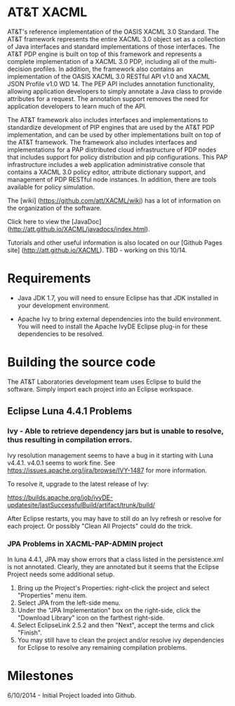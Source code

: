 
# AT&T XACML

AT&amp;T's reference implementation of the OASIS XACML 3.0 Standard. The AT&T framework represents the entire XACML 3.0 object set as a collection of Java interfaces and standard implementations of those interfaces.  The AT&T PDP engine is built on top of this framework and represents a complete implementation of a XACML 3.0 PDP, including all of the multi-decision profiles. In addition, the framework also contains an implementation of the OASIS XACML 3.0 RESTful API v1.0 and XACML JSON Profile v1.0 WD 14. The PEP API includes annotation functionality, allowing application developers to simply annotate a Java class to provide attributes for a request. The annotation support removes the need for application developers to learn much of the API.

The AT&T framework also includes interfaces and implementations to standardize development of PIP engines that are used by the AT&T PDP implementation, and can be used by other implementations built on top of the AT&T framework. The framework also includes interfaces and implementations for a PAP distributed cloud infrastructure of PDP nodes that includes support for policy distribution and pip configurations. This PAP infrastructure includes a web application administrative console that contains a XACML 3.0 policy editor, attribute dictionary support, and management of PDP RESTful node instances. In addition, there are tools available for policy simulation.

The [wiki] (https://github.com/att/XACML/wiki) has a lot of information on the organization of the software. 

Click here to view the [JavaDoc] (http://att.github.io/XACML/javadocs/index.html).

Tutorials and other useful information is also located on our [Github Pages site] (http://att.github.io/XACML). TBD - working on this 10/14.

# Requirements

* Java JDK 1.7, you will need to ensure Eclipse has that JDK installed in your development environment.



*  Apache Ivy to bring external dependencies into the build environment. You will need to install the Apache IvyDE Eclipse plug-in for these dependencies to be resolved.

# Building the source code

The AT&T Laboratories development team uses Eclipse to build the software. Simply import each project into an Eclipse workspace.

## Eclipse Luna 4.4.1 Problems

### Ivy - Able to retrieve dependency jars but is unable to resolve, thus resulting in compilation errors.
Ivy resolution management seems to have a bug in it starting with Luna v4.4.1. v4.0.1 seems to work fine. See https://issues.apache.org/jira/browse/IVY-1487 for more information.

To resolve it, upgrade to the latest release of Ivy:

https://builds.apache.org/job/ivyDE-updatesite/lastSuccessfulBuild/artifact/trunk/build/

After Eclipse restarts, you may have to still do an Ivy refresh or resolve for each project. Or possibly "Clean All Projects" could do the trick.

### JPA Problems in XACML-PAP-ADMIN project
In luna 4.4.1, JPA may show errors that a class listed in the persistence.xml is not annotated. Clearly, they are annotated but it seems that the Eclipse Project needs some additional setup.

1. Bring up the Project's Properties: right-click the project and select "Properties" menu item.
2. Select JPA from the left-side menu.
3. Under the "JPA Implementation" box on the right-side, click the "Download Library" icon on the farthest right-side.
4. Select EclipseLink 2.5.2 and then "Next", accept the terms and click "Finish".
5. You may still have to clean the project and/or resolve ivy dependencies for Eclipse to resolve any remaining compilation problems.

# Milestones

6/10/2014 - Initial Project loaded into Github.

